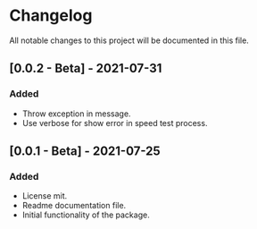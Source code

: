 # ChangelogAll notable changes to this project will be documented in this file.## [0.0.2 - Beta] - 2021-07-31### Added- Throw exception in message.- Use verbose for show error in speed test process.## [0.0.1 - Beta] - 2021-07-25### Added- License mit.- Readme documentation file.- Initial functionality of the package.